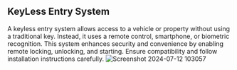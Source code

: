## KeyLess Entry System
A keyless entry system allows access to a vehicle or property without using a traditional key. Instead, 
it uses a remote control, smartphone, or biometric recognition. This system enhances security and
convenience by enabling remote locking, unlocking, and starting. Ensure compatibility and follow installation instructions carefully.
![Screenshot 2024-07-12 103057](https://github.com/user-attachments/assets/91261b86-05b8-4ca1-8043-7bfce21d254a)
